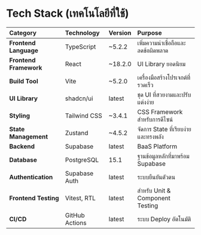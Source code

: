 # Tech Stack (เทคโนโลยีที่ใช้)

| Category | Technology | Version | Purpose |
| :--- | :--- | :--- | :--- |
| **Frontend Language** | TypeScript | ~5.2.2 | เพิ่มความน่าเชื่อถือและลดข้อผิดพลาด |
| **Frontend Framework**| React | ~18.2.0 | UI Library ยอดนิยม |
| **Build Tool** | Vite | ~5.2.0 | เครื่องมือสร้างโปรเจกต์ที่รวดเร็ว |
| **UI Library** | shadcn/ui | latest | ชุด UI ที่สวยงามและปรับแต่งง่าย |
| **Styling** | Tailwind CSS | ~3.4.1 | CSS Framework สำหรับการดีไซน์ |
| **State Management**| Zustand | ~4.5.2 | จัดการ State ที่เรียบง่ายและทรงพลัง |
| **Backend** | Supabase | latest | BaaS Platform |
| **Database** | PostgreSQL | 15.1 | ฐานข้อมูลหลักที่มาพร้อม Supabase |
| **Authentication** | Supabase Auth | latest | ระบบยืนยันตัวตน |
| **Frontend Testing**| Vitest, RTL | latest | สำหรับ Unit & Component Testing |
| **CI/CD** | GitHub Actions | latest | ระบบ Deploy อัตโนมัติ |